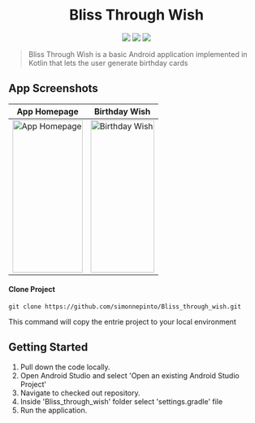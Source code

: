 <h1 align="center">Bliss Through Wish</h1>

<p align="center">
<img src="https://img.shields.io/badge/Built%20using-Android Studio-1f425f.svg">
<img src="https://travis-ci.org/fossasia/badge-magic-android.svg?branch=development">
<img src="https://img.shields.io/badge/Made%20with-Kotlin-1f425f.svg">
</p>

> Bliss Through Wish is a basic Android application implemented in Kotlin that lets the user generate birthday cards 


## App Screenshots

App Homepage         |  Birthday Wish
:-------------------------:|:-------------------------:
<img src="https://user-images.githubusercontent.com/53074235/111423833-dc4d0f00-8716-11eb-829b-c06a27665467.jpg" title="App Homepage "  height="300" width="100%"> |<img src="https://user-images.githubusercontent.com/53074235/111423843-de16d280-8716-11eb-9ca9-d6558919233e.jpg" title="Birthday Wish" height="300" width="100%">

#### Clone Project

```shell
git clone https://github.com/simonnepinto/Bliss_through_wish.git
```


This command  will copy the entrie project to your local  environment

## Getting Started

1.  Pull down the code locally.
2.  Open Android Studio and select 'Open an existing Android Studio Project'
3.  Navigate to checked out repository.
4.  Inside 'Bliss_through_wish' folder select 'settings.gradle' file
5.  Run the application.
